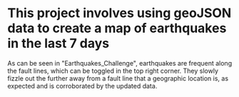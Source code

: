 # This project involves using geoJSON data to create a map of earthquakes in the last 7 days
As can be seen in "Earthquakes_Challenge", earthquakes are frequent along the fault lines, which can be toggled in the top right corner. They slowly fizzle out the further away from a fault line that a geographic location is, as expected and is corroborated by the updated data.
